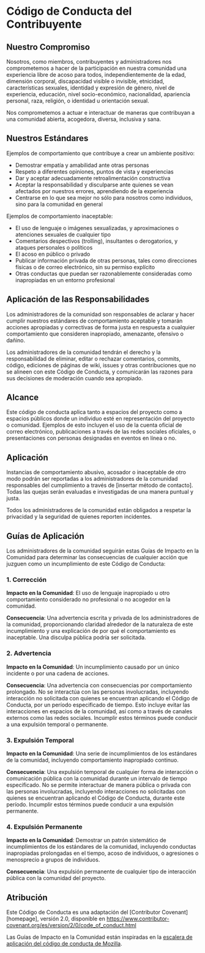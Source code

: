 # Código de Conducta del Contribuyente

## Nuestro Compromiso

Nosotros, como miembros, contribuyentes y administradores nos comprometemos a hacer de la participación en nuestra comunidad una experiencia libre de acoso para todos, independientemente de la edad, dimensión corporal, discapacidad visible o invisible, etnicidad, características sexuales, identidad y expresión de género, nivel de experiencia, educación, nivel socio-económico, nacionalidad, apariencia personal, raza, religión, o identidad u orientación sexual.

Nos comprometemos a actuar e interactuar de maneras que contribuyan a una comunidad abierta, acogedora, diversa, inclusiva y sana.

## Nuestros Estándares

Ejemplos de comportamiento que contribuye a crear un ambiente positivo:

* Demostrar empatía y amabilidad ante otras personas
* Respeto a diferentes opiniones, puntos de vista y experiencias
* Dar y aceptar adecuadamente retroalimentación constructiva
* Aceptar la responsabilidad y disculparse ante quienes se vean afectados por nuestros errores, aprendiendo de la experiencia
* Centrarse en lo que sea mejor no sólo para nosotros como individuos, sino para la comunidad en general

Ejemplos de comportamiento inaceptable:

* El uso de lenguaje o imágenes sexualizadas, y aproximaciones o atenciones sexuales de cualquier tipo
* Comentarios despectivos (trolling), insultantes o derogatorios, y ataques personales o políticos
* El acoso en público o privado
* Publicar información privada de otras personas, tales como direcciones físicas o de correo electrónico, sin su permiso explícito
* Otras conductas que puedan ser razonablemente consideradas como inapropiadas en un entorno profesional

## Aplicación de las Responsabilidades

Los administradores de la comunidad son responsables de aclarar y hacer cumplir nuestros estándares de comportamiento aceptable y tomarán acciones apropiadas y correctivas de forma justa en respuesta a cualquier comportamiento que consideren inapropiado, amenazante, ofensivo o dañino.

Los administradores de la comunidad tendrán el derecho y la responsabilidad de eliminar, editar o rechazar comentarios, commits, código, ediciones de páginas de wiki, issues y otras contribuciones que no se alineen con este Código de Conducta, y comunicarán las razones para sus decisiones de moderación cuando sea apropiado.

## Alcance

Este código de conducta aplica tanto a espacios del proyecto como a espacios públicos donde un individuo esté en representación del proyecto o comunidad. Ejemplos de esto incluyen el uso de la cuenta oficial de correo electrónico, publicaciones a través de las redes sociales oficiales, o presentaciones con personas designadas en eventos en línea o no.

## Aplicación

Instancias de comportamiento abusivo, acosador o inaceptable de otro modo podrán ser reportadas a los administradores de la comunidad responsables del cumplimiento a través de [insertar método de contacto]. Todas las quejas serán evaluadas e investigadas de una manera puntual y justa.

Todos los administradores de la comunidad están obligados a respetar la privacidad y la seguridad de quienes reporten incidentes.

## Guías de Aplicación

Los administradores de la comunidad seguirán estas Guías de Impacto en la Comunidad para determinar las consecuencias de cualquier acción que juzguen como un incumplimiento de este Código de Conducta:

### 1. Corrección

**Impacto en la Comunidad**: El uso de lenguaje inapropiado u otro comportamiento considerado no profesional o no acogedor en la comunidad.

**Consecuencia**: Una advertencia escrita y privada de los administradores de la comunidad, proporcionando claridad alrededor de la naturaleza de este incumplimiento y una explicación de por qué el comportamiento es inaceptable. Una disculpa pública podría ser solicitada.

### 2. Advertencia

**Impacto en la Comunidad**: Un incumplimiento causado por un único incidente o por una cadena de acciones.

**Consecuencia**: Una advertencia con consecuencias por comportamiento prolongado. No se interactúa con las personas involucradas, incluyendo interacción no solicitada con quienes se encuentran aplicando el Código de Conducta, por un período especificado de tiempo. Esto incluye evitar las interacciones en espacios de la comunidad, así como a través de canales externos como las redes sociales. Incumplir estos términos puede conducir a una expulsión temporal o permanente.

### 3. Expulsión Temporal

**Impacto en la Comunidad**: Una serie de incumplimientos de los estándares de la comunidad, incluyendo comportamiento inapropiado continuo.

**Consecuencia**: Una expulsión temporal de cualquier forma de interacción o comunicación pública con la comunidad durante un intervalo de tiempo especificado. No se permite interactuar de manera pública o privada con las personas involucradas, incluyendo interacciones no solicitadas con quienes se encuentran aplicando el Código de Conducta, durante este período. Incumplir estos términos puede conducir a una expulsión permanente.

### 4. Expulsión Permanente

**Impacto en la Comunidad**: Demostrar un patrón sistemático de incumplimientos de los estándares de la comunidad, incluyendo conductas inapropiadas prolongadas en el tiempo, acoso de individuos, o agresiones o menosprecio a grupos de individuos.

**Consecuencia**: Una expulsión permanente de cualquier tipo de interacción pública con la comunidad del proyecto.

## Atribución

Este Código de Conducta es una adaptación del [Contributor Covenant][homepage], versión 2.0, disponible en https://www.contributor-covenant.org/es/version/2/0/code_of_conduct.html

Las Guías de Impacto en la Comunidad están inspiradas en la [escalera de aplicación del código de conducta de Mozilla](https://github.com/mozilla/diversity). 